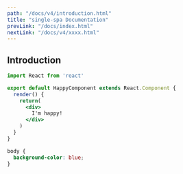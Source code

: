 ```yaml
---
path: "/docs/v4/introduction.html"
title: "single-spa Documentation"
prevLink: "/docs/index.html"
nextLink: "/docs/v4/xxxx.html"
---
```


## Introduction

```jsx
import React from 'react'

export default HappyComponent extends React.Component {
  render() {
    return(
      <div>
        I'm happy!
      </div>
    )
  }
}
```

```css
body {
  background-color: blue;
}
```